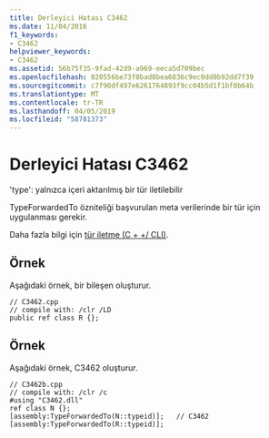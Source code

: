 ```yaml
---
title: Derleyici Hatası C3462
ms.date: 11/04/2016
f1_keywords:
- C3462
helpviewer_keywords:
- C3462
ms.assetid: 56b75f35-9fad-42d9-a969-eeca5d709bec
ms.openlocfilehash: 020556be73f0bad8bea6836c9ec0dd0b92dd7f39
ms.sourcegitcommit: c7f90df497e6261764893f9cc04b5d1f1bf0b64b
ms.translationtype: MT
ms.contentlocale: tr-TR
ms.lasthandoff: 04/05/2019
ms.locfileid: "58781373"
---
```

# <a name="compiler-error-c3462"></a>Derleyici Hatası C3462

'type': yalnızca içeri aktarılmış bir tür iletilebilir

TypeForwardedTo özniteliği başvurulan meta verilerinde bir tür için uygulanması gerekir.

Daha fazla bilgi için [tür iletme (C + +/ CLI)](../../extensions/type-forwarding-cpp-cli.md).

## <a name="example"></a>Örnek

Aşağıdaki örnek, bir bileşen oluşturur.

```
// C3462.cpp
// compile with: /clr /LD
public ref class R {};
```

## <a name="example"></a>Örnek

Aşağıdaki örnek, C3462 oluşturur.

```
// C3462b.cpp
// compile with: /clr /c
#using "C3462.dll"
ref class N {};
[assembly:TypeForwardedTo(N::typeid)];   // C3462
[assembly:TypeForwardedTo(R::typeid)];
```